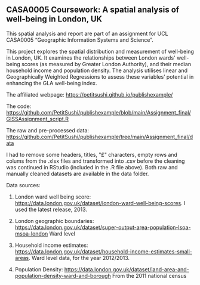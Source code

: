 ## CASA0005 Coursework: A spatial analysis of well-being in London, UK

This spatial analysis and report are part of an assignment for UCL CASA0005 “Geographic Information Systems and Science”.

This project explores the spatial distribution and measurement of well-being in London, UK. 
It examines the relationships between London wards' well-being scores (as measured by Greater London Authority), and their median household income and population density.
The analysis utilises linear and Geographically Weighted Regressions to assess these variables’ potential in enhancing the GLA well-being index.

The affiliated webpage: https://petitsushi.github.io/publishexample/

The code: https://github.com/PetitSushi/publishexample/blob/main/Assignment_final/GISSAssignment_script.R

The raw and pre-processed data: https://github.com/PetitSushi/publishexample/tree/main/Assignment_final/data 

I had to remove some headers, titles, "£" characters, empty rows and colums from the .xlsx files and transformed into .csv before the cleaning was continued in RStudio (included in the .R file above). Both raw and manually cleaned datasets are available in the data folder. 

Data sources:

1. London ward well being score: https://data.london.gov.uk/dataset/london-ward-well-being-scores. I used the latest release, 2013. 

2. London geographic boundaries: https://data.london.gov.uk/dataset/super-output-area-population-lsoa-msoa-london Ward level

3. Household income estimates: https://data.london.gov.uk/dataset/household-income-estimates-small-areas. Ward level data, for the year 2012/2013. 

4. Population Density: https://data.london.gov.uk/dataset/land-area-and-population-density-ward-and-borough From the 2011 national census

